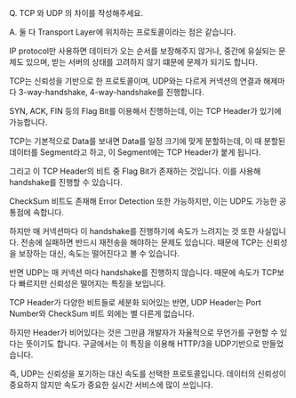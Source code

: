 Q.  TCP 와 UDP 의 차이를 작성해주세요.

A.  둘 다 Transport Layer에 위치하는 프로토콜이라는 점은 같습니다.  

IP protocol만 사용하면 데이터가 오는 순서를 보장해주지 않거나, 중간에 유실되는 문제도 있으며, 받는 서버의 상태를 고려하지 않기 떄문에 문제가 되기도 합니다.  

TCP는 신뢰성을 기반으로 한 프로토콜이며, UDP와는 다르게 커넥션의 연결과 해제마다 3-way-handshake, 4-way-handshake를 진행합니다.  

SYN, ACK, FIN 등의 Flag Bit를 이용해서 진행하는데, 이는 TCP Header가 있기에 가능합니다.  

TCP는 기본적으로 Data를 보내면 Data를 일정 크기에 맞게 분할하는데, 이 때 분할된 데이터를 Segment라고 하고, 이 Segment에는 TCP Header가 붙게 됩니다.  

그리고 이 TCP Header의 비트 중 Flag Bit가 존재하는 것입니다. 이를 사용해 handshake를 진행할 수 있습니다.  

CheckSum 비트도 존재해 Error Detection 또한 가능하지만, 이는 UDP도 가능한 공통점에 속합니다.  

하지만 매 커넥션마다 이 handshake를 진행하기에 속도가 느려지는 것 또한 사실입니다. 전송에 실패하면 반드시 재전송을 해야하는 문제도 있습니다. 때문에 TCP는 신뢰성을 보장하는 대신, 속도는 떨어진다고 볼 수 있습니다.  

반면 UDP는 매 커넥션 마다 handshake를 진행하지 않습니다. 때문에 속도가 TCP보다 빠르지만 신뢰성은 떨어지는 특징을 보입니다.  

TCP Header가 다양한 비트들로 세분화 되어있는 반면, UDP Header는 Port Number와 CheckSum 비트 외에는 별 다른게 없습니다.  

하지만 Header가 비어있다는 것은 그만큼 개발자가 자율적으로 무언가를 구현할 수 있다는 뜻이기도 합니다. 구글에서는 이 특징을 이용해 HTTP/3을 UDP기반으로 만들었습니다.  

즉, UDP는 신뢰성을 포기하는 대신 속도를 선택한 프로토콜입니다. 데이터의 신뢰성이 중요하지 않지만 속도가 중요한 실시간 서비스에 많이 쓰입니다.

